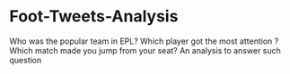 # Foot-Tweets-Analysis
Who was the popular team in EPL? Which player got the most attention ? Which match made you jump from your seat? An analysis to answer such question   
